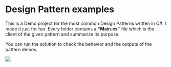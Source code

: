 # Design Pattern examples
This is a Demo project for the most common Design Patterns written in C#. I made it just for fun.
Every folder contains a **"Main.cs"** file which is the client of the given pattern and summarize its purpose.

You can run the solution to check the behavior and the outputs of the pattern demos.

<img src="https://raw.githubusercontent.com/kurtosmate/DesignPatterns/master/screenshot.png"></img>
